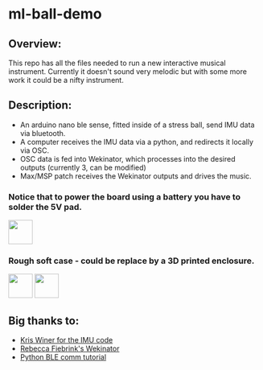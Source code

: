 # ml-ball-demo

## Overview:
This repo has all the files needed to run a new interactive musical instrument.
Currently it doesn't sound very melodic but with some more work it could be a nifty instrument.

## Description:
- An arduino nano ble sense, fitted inside of a stress ball, send IMU data via bluetooth.
- A computer receives the IMU data via a python, and redirects it locally via OSC.
- OSC data is fed into Wekinator, which processes into the desired outputs (currently 3, can be modified)
- Max/MSP patch receives the Wekinator outputs and drives the music.

### Notice that to power the board using a battery you have to solder the 5V pad.
<img src="https://user-images.githubusercontent.com/32803636/147714506-2f3845c6-6b26-403c-84f5-d962fd3147a9.jpg" width="48">

### Rough soft case - could be replace by a 3D printed enclosure. 
<img src="https://user-images.githubusercontent.com/32803636/147714508-1c62f53d-811e-4da6-9d55-e3a701fb1880.jpg" width="48">
<img src="https://user-images.githubusercontent.com/32803636/147714510-702e52e9-a368-4b3c-bd77-e173e8e5a786.jpg" width="48">


## Big thanks to:
- [Kris Winer for the IMU code](https://github.com/kriswiner/LSM9DS1)
- [Rebecca Fiebrink's Wekinator](http://www.wekinator.org/)
- [Python BLE comm tutorial](https://ladvien.com/python-serial-terminal-with-arduino-and-bleak/)



